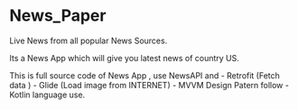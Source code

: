 # News_Paper
Live News from all popular News Sources.

Its a News App which will give you latest news of country US.

This is full source code of News App , use NewsAPI and - Retrofit (Fetch data ) - Glide (Load image from INTERNET) - MVVM 
Design Patern follow - Kotlin language use.

